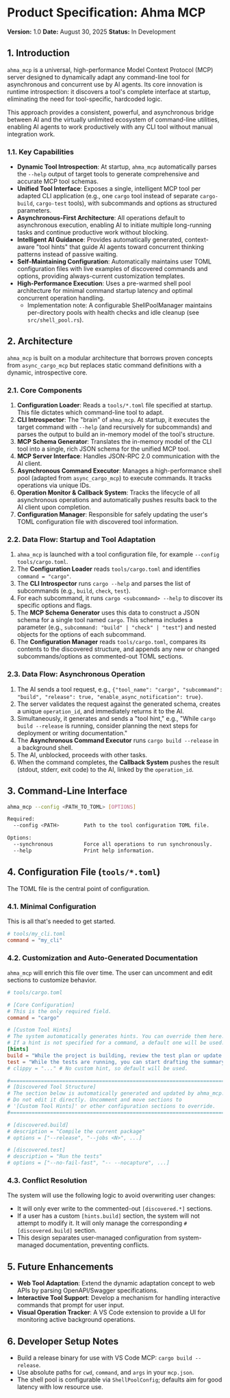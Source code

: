 # Product Specification: Ahma MCP

**Version:** 1.0
**Date:** August 30, 2025
**Status:** In Development

## 1. Introduction

`ahma_mcp` is a universal, high-performance Model Context Protocol (MCP) server designed to dynamically adapt any command-line tool for asynchronous and concurrent use by AI agents. Its core innovation is runtime introspection: it discovers a tool's complete interface at startup, eliminating the need for tool-specific, hardcoded logic.

This approach provides a consistent, powerful, and asynchronous bridge between AI and the virtually unlimited ecosystem of command-line utilities, enabling AI agents to work productively with any CLI tool without manual integration work.

### 1.1. Key Capabilities

- **Dynamic Tool Introspection**: At startup, `ahma_mcp` automatically parses the `--help` output of target tools to generate comprehensive and accurate MCP tool schemas.
- **Unified Tool Interface**: Exposes a single, intelligent MCP tool per adapted CLI application (e.g., one `cargo` tool instead of separate `cargo-build`, `cargo-test` tools), with subcommands and options as structured parameters.
- **Asynchronous-First Architecture**: All operations default to asynchronous execution, enabling AI to initiate multiple long-running tasks and continue productive work without blocking.
- **Intelligent AI Guidance**: Provides automatically generated, context-aware "tool hints" that guide AI agents toward concurrent thinking patterns instead of passive waiting.
- **Self-Maintaining Configuration**: Automatically maintains user TOML configuration files with live examples of discovered commands and options, providing always-current customization templates.
- **High-Performance Execution**: Uses a pre-warmed shell pool architecture for minimal command startup latency and optimal concurrent operation handling.
  - Implementation note: A configurable ShellPoolManager maintains per-directory pools with health checks and idle cleanup (see `src/shell_pool.rs`).

## 2. Architecture

`ahma_mcp` is built on a modular architecture that borrows proven concepts from `async_cargo_mcp` but replaces static command definitions with a dynamic, introspective core.

### 2.1. Core Components

1.  **Configuration Loader**: Reads a `tools/*.toml` file specified at startup. This file dictates which command-line tool to adapt.
2.  **CLI Introspector**: The "brain" of `ahma_mcp`. At startup, it executes the target command with `--help` (and recursively for subcommands) and parses the output to build an in-memory model of the tool's structure.
3.  **MCP Schema Generator**: Translates the in-memory model of the CLI tool into a single, rich JSON schema for the unified MCP tool.
4.  **MCP Server Interface**: Handles JSON-RPC 2.0 communication with the AI client.
5.  **Asynchronous Command Executor**: Manages a high-performance shell pool (adapted from `async_cargo_mcp`) to execute commands. It tracks operations via unique IDs.
6.  **Operation Monitor & Callback System**: Tracks the lifecycle of all asynchronous operations and automatically pushes results back to the AI client upon completion.
7.  **Configuration Manager**: Responsible for safely updating the user's TOML configuration file with discovered tool information.

### 2.2. Data Flow: Startup and Tool Adaptation

1.  `ahma_mcp` is launched with a tool configuration file, for example `--config tools/cargo.toml`.
2.  The **Configuration Loader** reads `tools/cargo.toml` and identifies `command = "cargo"`.
3.  The **CLI Introspector** runs `cargo --help` and parses the list of subcommands (e.g., `build`, `check`, `test`).
4.  For each subcommand, it runs `cargo <subcommand> --help` to discover its specific options and flags.
5.  The **MCP Schema Generator** uses this data to construct a JSON schema for a single tool named `cargo`. This schema includes a parameter (e.g., `subcommand: "build" | "check" | "test"`) and nested objects for the options of each subcommand.
6.  The **Configuration Manager** reads `tools/cargo.toml`, compares its contents to the discovered structure, and appends any new or changed subcommands/options as commented-out TOML sections.

### 2.3. Data Flow: Asynchronous Operation

1.  The AI sends a tool request, e.g., `{"tool_name": "cargo", "subcommand": "build", "release": true, "enable_async_notification": true}`.
2.  The server validates the request against the generated schema, creates a unique `operation_id`, and immediately returns it to the AI.
3.  Simultaneously, it generates and sends a "tool hint," e.g., "While `cargo build --release` is running, consider planning the next steps for deployment or writing documentation."
4.  The **Asynchronous Command Executor** runs `cargo build --release` in a background shell.
5.  The AI, unblocked, proceeds with other tasks.
6.  When the command completes, the **Callback System** pushes the result (stdout, stderr, exit code) to the AI, linked by the `operation_id`.

## 3. Command-Line Interface

```bash
ahma_mcp --config <PATH_TO_TOML> [OPTIONS]

Required:
  --config <PATH>        Path to the tool configuration TOML file.

Options:
  --synchronous          Force all operations to run synchronously.
  --help                 Print help information.
```

## 4. Configuration File (`tools/*.toml`)

The TOML file is the central point of configuration.

### 4.1. Minimal Configuration

This is all that's needed to get started.

```toml
# tools/my_cli.toml
command = "my_cli"
```

### 4.2. Customization and Auto-Generated Documentation

`ahma_mcp` will enrich this file over time. The user can uncomment and edit sections to customize behavior.

```toml
# tools/cargo.toml

# [Core Configuration]
# This is the only required field.
command = "cargo"

# [Custom Tool Hints]
# The system automatically generates hints. You can override them here.
# If a hint is not specified for a command, a default one will be used.
[hints]
build = "While the project is building, review the test plan or update the documentation."
test = "While the tests are running, you can start drafting the summary of the changes."
# clippy = "..." # No custom hint, so default will be used.

#=======================================================================#
# [Discovered Tool Structure]                                           #
# The section below is automatically generated and updated by ahma_mcp. #
# Do not edit it directly. Uncomment and move sections to               #
# '[Custom Tool Hints]' or other configuration sections to override.    #
#=======================================================================#

# [discovered.build]
# description = "Compile the current package"
# options = ["--release", "--jobs <N>", ...]

# [discovered.test]
# description = "Run the tests"
# options = ["--no-fail-fast", "-- --nocapture", ...]
```

### 4.3. Conflict Resolution

The system will use the following logic to avoid overwriting user changes:

- It will only ever write to the commented-out `[discovered.*]` sections.
- If a user has a custom `[hints.build]` section, the system will not attempt to modify it. It will only manage the corresponding `# [discovered.build]` section.
- This design separates user-managed configuration from system-managed documentation, preventing conflicts.

## 5. Future Enhancements

- **Web Tool Adaptation**: Extend the dynamic adaptation concept to web APIs by parsing OpenAPI/Swagger specifications.
- **Interactive Tool Support**: Develop a mechanism for handling interactive commands that prompt for user input.
- **Visual Operation Tracker**: A VS Code extension to provide a UI for monitoring active background operations.

## 6. Developer Setup Notes

- Build a release binary for use with VS Code MCP: `cargo build --release`.
- Use absolute paths for `cwd`, `command`, and `args` in your `mcp.json`.
- The shell pool is configurable via `ShellPoolConfig`; defaults aim for good latency with low resource use.
